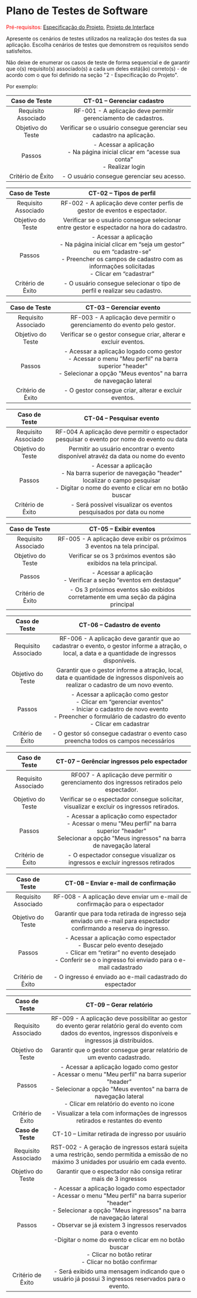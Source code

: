 # Plano de Testes de Software

<span style="color:red">Pré-requisitos: <a href="2-Especificação do Projeto.md"> Especificação do Projeto</a></span>, <a href="3-Projeto de Interface.md"> Projeto de Interface</a>

Apresente os cenários de testes utilizados na realização dos testes da sua aplicação. Escolha cenários de testes que demonstrem os requisitos sendo satisfeitos.

Não deixe de enumerar os casos de teste de forma sequencial e de garantir que o(s) requisito(s) associado(s) a cada um deles está(ão) correto(s) - de acordo com o que foi definido na seção "2 - Especificação do Projeto".

Por exemplo:

|  **Caso de Teste**  |                                    CT-01 – Gerenciar cadastro                                     |
| :-----------------: | :-----------------------------------------------------------------------------------------------: |
| Requisito Associado |                  RF-001 - A aplicação deve permitir gerenciamento de cadastros.                   |
|  Objetivo do Teste  |               Verificar se o usuário consegue gerenciar seu cadastro na aplicação.                |
|       Passos        | - Acessar a aplicação <br> - Na página inicial clicar em “acesse sua conta” <br> - Realizar login |
|  Critério de Êxito  |                            - O usuário consegue gerenciar seu acesso.                             |

|  **Caso de Teste**  |                                                                                        CT-02 – Tipos de perfil                                                                                        |
| :-----------------: | :---------------------------------------------------------------------------------------------------------------------------------------------------------------------------------------------------: |
| Requisito Associado |                                                              RF-002 - A aplicação deve conter perfis de gestor de eventos e espectador.                                                               |
|  Objetivo do Teste  |                                                       Verificar se o usuário consegue selecionar entre gestor e espectador na hora do cadastro.                                                       |
|       Passos        | - Acessar a aplicação <br> - Na página inicial clicar em “seja um gestor” ou em “cadastre-se” <br> - Preencher os campos de cadastro com as informações solicitadas <br> - Clicar em “cadastrar” <br> |
|  Critério de Êxito  |                                                               - O usuário consegue selecionar o tipo de perfil e realizar seu cadastro.                                                               |

|  **Caso de Teste**  |                                                                              CT-03 – Gerenciar evento                                                                              |
| :-----------------: | :--------------------------------------------------------------------------------------------------------------------------------------------------------------------------------: |
| Requisito Associado |                                                     RF-003 - A aplicação deve permitir o gerenciamento do evento pelo gestor.                                                      |
|  Objetivo do Teste  |                                                          Verificar se o gestor consegue criar, alterar e excluir eventos.                                                          |
|       Passos        | - Acessar a aplicação logado como gestor <br> - Acessar o menu "Meu perfil" na barra superior "header" <br> - Selecionar a opção "Meus eventos" na barra de navegação lateral <br> |
|  Critério de Êxito  |                                                               - O gestor consegue criar, alterar e excluir eventos.                                                                |

|  **Caso de Teste**  |                                                                     CT-04 – Pesquisar evento                                                                      |
| :-----------------: | :---------------------------------------------------------------------------------------------------------------------------------------------------------------: |
| Requisito Associado |                                    RF-004 A aplicação deve permitir o espectador pesquisar o evento por nome do evento ou data                                    |
|  Objetivo do Teste  |                                        Permitir ao usuário encontrar o evento disponível atravéz da data ou nome do evento                                        |
|       Passos        | - Acessar a aplicação <br> - Na barra superior de navegação "header" localizar o campo pesquisar <br> - Digitar o nome do evento e clicar em no botão buscar <br> |
|  Critério de Êxito  |                                                - Será possivel visualizar os eventos pesquisados por data ou nome                                                 |

|  **Caso de Teste**  |                               CT-05 – Exibir eventos                               |
| :-----------------: | :--------------------------------------------------------------------------------: |
| Requisito Associado |     RF-005 - A aplicação deve exibir os próximos 3 eventos na tela principal.      |
|  Objetivo do Teste  |         Verificar se os 3 próximos eventos são exibidos na tela principal.         |
|       Passos        |        - Acessar a aplicação <br> - Verificar a seção “eventos em destaque”        |
|  Critério de Êxito  | - Os 3 próximos eventos são exibidos corretamente em uma seção da página principal |

|  **Caso de Teste**  |                                                                                     CT-06 – Cadastro de evento                                                                                      |
| :-----------------: | :-------------------------------------------------------------------------------------------------------------------------------------------------------------------------------------------------: |
| Requisito Associado |                         RF-006 - A aplicação deve garantir que ao cadastrar o evento, o gestor informe a atração, o local, a data e a quantidade de ingressos disponíveis.                          |
|  Objetivo do Teste  |                                Garantir que o gestor informe a atração, local, data e quantidade de ingressos disponíveis ao realizar o cadastro de um novo evento.                                 |
|       Passos        | - Acessar a aplicação como gestor <br> - Clicar em “gerenciar eventos” <br> - Iniciar o cadastro de novo evento <br> - Preencher o formulário de cadastro do evento <br> - Clicar em cadastrar <br> |
|  Critério de Êxito  |                                                         - O gestor só consegue cadastrar o evento caso preencha todos os campos necessários                                                         |

|  **Caso de Teste**  |                                                                   CT-07 – Gerênciar ingressos pelo espectador                                                                   |
| :-----------------: | :-----------------------------------------------------------------------------------------------------------------------------------------------------------------------------: |
| Requisito Associado |                                           RF007 - A aplicação deve permitir o gerenciamento dos ingressos retirados pelo espectador.                                            |
|  Objetivo do Teste  |                                           Verificar se o espectador consegue solicitar, visualizar e excluir os ingressos retirados.                                            |
|       Passos        | - Acessar a aplicação como espectador <br> - Acessar o menu "Meu perfil" na barra superior "header" <br> Selecionar a opção "Meus ingressos" na barra de navegação lateral <br> |
|  Critério de Êxito  |                                                  - O espectador consegue visualizar os ingressos e excluir ingressos retirados                                                  |

|  **Caso de Teste**  |                                                                            CT-08 – Enviar e-mail de confirmação                                                                             |
| :-----------------: | :-----------------------------------------------------------------------------------------------------------------------------------------------------------------------------------------: |
| Requisito Associado |                                                         RF-008 - A aplicação deve enviar um e-mail de confirmação para o espectador                                                         |
|  Objetivo do Teste  |                                    Garantir que para toda retirada de ingresso seja enviado um e-mail para espectador confirmando a reserva do ingresso.                                    |
|       Passos        | - Acessar a aplicação como espectador <br> - Buscar pelo evento desejado <br> - Clicar em “retirar” no evento desejado <br> - Conferir se o o ingresso foi enviado para o e-mail cadastrado |
|  Critério de Êxito  |                                                                  - O ingresso é enviado ao e-mail cadastrado do espectador                                                                  |

|  **Caso de Teste**  |                                                                                                                                                                                CT-09 – Gerar relatório                                                                                                                                                                                 |
| :-----------------: | :------------------------------------------------------------------------------------------------------------------------------------------------------------------------------------------------------------------------------------------------------------------------------------------------------------------------------------------------------------------------------------: |
| Requisito Associado |                                                                                                          RF-009 - A aplicação deve possibilitar ao gestor do evento gerar relatório geral do evento com dados do eventos, ingressos disponíveis e ingressos já distribuídos.                                                                                                           |
|  Objetivo do Teste  |                                                                                                                                                        Garantir que o gestor consegue gerar relatório de um evento cadastrado.                                                                                                                                                         |
|       Passos        |                                                                            - Acessar a aplicação logado como gestor <br> - Acessar o menu "Meu perfil" na barra superior "header" <br> - Selecionar a opção "Meus eventos" na barra de navegação lateral <br> - Clicar em relatório do evento no icone <br>                                                                            |
|  Critério de Êxito  |                                                                                                                                                    - Visualizar a tela com informações de ingressos retirados e restantes do evento                                                                                                                                                    |
|  **Caso de Teste**  |                                                                                                                                                                    CT-10 – Limitar retirada de ingresso por usuário                                                                                                                                                                    |
| Requisito Associado |                                                                                                                     RST-002 - A geração de ingressos estará sujeita a uma restrição, sendo permitida a emissão de no máximo 3 unidades por usuário em cada evento.                                                                                                                     |
|  Objetivo do Teste  |                                                                                                                                                           Garantir que o espectador não consiga retirar mais de 3 ingressos                                                                                                                                                            |
|       Passos        | - Acessar a aplicação logado como espectador <br> - Acessar o menu "Meu perfil" na barra superior "header" <br> - Selecionar a opção "Meus ingressos" na barra de navegação lateral <br> - Observar se já existem 3 ingressos reservados para o evento <br> -Digitar o nome do evento e clicar em no botão buscar <br> - Clicar no botão retirar <br> - Clicar no botão confirmar <br> |
|  Critério de Êxito  |                                                                                                                                          - Será exibido uma mensagem indicando que o usuário já possui 3 ingressos reservados para o evento.                                                                                                                                           |
